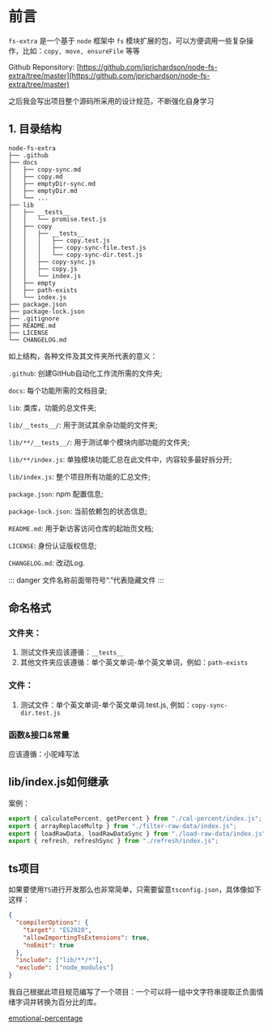 # 前言

`fs-extra` 是一个基于 `node` 框架中 `fs` 模块扩展的包，可以方便调用一些复杂操作，比如：`copy, move, ensureFile` 等等

Github Reponsitory: [https://github.com/jprichardson/node-fs-extra/tree/master](https://github.com/jprichardson/node-fs-extra/tree/master)

之后我会写出项目整个源码所采用的设计规范，不断强化自身学习

## 1. 目录结构

```
node-fs-extra
├── .github
├── docs
│   ├── copy-sync.md
│   ├── copy.md
│   ├── emptyDir-sync.md
│   ├── emptyDir.md
│   └── ...
├── lib
│   ├── __tests__
│   │   └── promise.test.js
│   ├── copy
│   │   ├── __tests__
│   │   │   ├── copy.test.js
│   │   │   ├── copy-sync-file.test.js
│   │   │   └── copy-sync-dir.test.js
│   │   ├── copy-sync.js
│   │   ├── copy.js
│   │   └── index.js
│   ├── empty
│   ├── path-exists
│   └── index.js
├── package.json
├── package-lock.json
├── .gitignore
├── README.md
├── LICENSE
└── CHANGELOG.md
```

如上结构，各种文件及其文件夹所代表的意义：

`.github`: 创建GitHub自动化工作流所需的文件夹;

`docs`: 每个功能所需的文档目录;

`lib`: 类库，功能的总文件夹;

`lib/__tests__/`: 用于测试其余杂功能的文件夹;

`lib/**/__tests__/`: 用于测试单个模块内部功能的文件夹;

`lib/**/index.js`: 单独模块功能汇总在此文件中，内容较多最好拆分开;

`lib/index.js`: 整个项目所有功能的汇总文件;

`package.json`: npm 配置信息;

`package-lock.json`: 当前依赖包的状态信息;

`README.md`: 用于新访客访问仓库的起始页文档;

`LICENSE`: 身份认证版权信息;

`CHANGELOG.md`: 改动Log.

::: danger
文件名称前面带符号“.”代表隐藏文件
:::

## 命名格式

### 文件夹：

1. 测试文件夹应该遵循：`__tests__`
2. 其他文件夹应该遵循：单个英文单词-单个英文单词，例如：`path-exists`

### 文件：

1. 测试文件：单个英文单词-单个英文单词.test.js, 例如：`copy-sync-dir.test.js`

### 函数&接口&常量

应该遵循：小驼峰写法

## lib/index.js如何继承

案例：

```js
export { calculatePercent, getPercent } from "./cal-percent/index.js";
export { arrayReplaceMultp } from "./filter-raw-data/index.js";
export { loadRawData, loadRawDataSync } from "./load-raw-data/index.js";
export { refresh, refreshSync } from "./refresh/index.js";
```

## ts项目

如果要使用`TS`进行开发那么也非常简单，只需要留意`tsconfig.json`，具体像如下这样：

```json
{
  "compilerOptions": {
    "target": "ES2020",
    "allowImportingTsExtensions": true,
    "noEmit": true
  },
  "include": ["lib/**/*"],
  "exclude": ["node_modules"]
}
```

我自己根据此项目规范编写了一个项目：一个可以将一组中文字符串提取正负面情绪字词并转换为百分比的库。

[emotional-percentage](https://github.com/yassine-zhang/emotional-percentage/tree/main)
